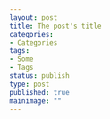 ```yaml
---
layout: post
title: The post's title
categories:
- Categories
tags:
- Some
- Tags
status: publish
type: post
published: true
mainimage: ""
---
```


